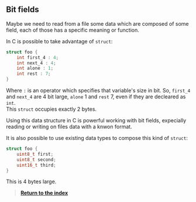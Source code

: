 ## Bit fields

Maybe we need to read from a file some data which are composed of some field, each of those has a specific meaning or function.

In C is possible to take advantage of `struct`:

```c
struct foo {
    int first_4 : 4;
    int next_4 : 4;
    int alone : 1;
    int rest : 7;
}
```

Where `:` is an operator which specifies that variable's size in bit. So, `first_4` and `next_4` are 4 bit large, `alone` 1 and `rest` 7, even if they are decleared as `int`.
\
This `struct` occupies exactly 2 bytes.

Using this data structure in C is powerful working with bit fields, expecially reading or writing on files data with a knwon format.

It is also possible to use existing data types to compose this kind of `struct`:

```c
struct foo {
    uint8_t first;
    uint8_t second;
    uint16_t third;
}
```

This is 4 bytes large.


> [**Return to the index**](../../Index.md)
